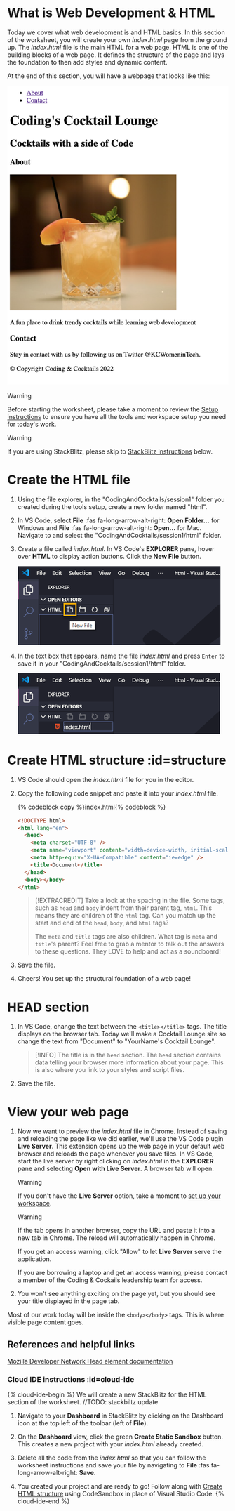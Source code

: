 # What is Web Development & HTML

Today we cover what web development is and HTML basics. In this section of the worksheet, you will create your own _index.html_ page from the ground up. The _index.html_ file is the main HTML for a web page. HTML is one of the building blocks of a web page. It defines the structure of the page and lays the foundation to then add styles and dynamic content.

At the end of this section, you will have a webpage that looks like this:

![](./images/endResult.png ":class=image-border")

> [!WARNING]
> Before starting the worksheet, please take a moment to review the [Setup instructions](../setup/?id=setup) to ensure you have all the tools and workspace setup you need for today's work.

> [!WARNING]
> If you are using StackBlitz, please skip to [StackBlitz instructions](./?id=cloud-ide) below.

# Create the HTML file

<!-- [filename](./1file.md ':include') -->
<!-- Contents from file. make changes in external files and copy here until bug is fixed -->

1. Using the file explorer, in the "CodingAndCocktails/session1" folder you created during the tools setup, create a new folder named "html".

1. In VS Code, select **File** :fas fa-long-arrow-alt-right: **Open Folder...** for Windows and **File** :fas fa-long-arrow-alt-right: **Open...** for Mac. Navigate to and select the "CodingAndCocktails/session1/html" folder.

1. Create a file called _index.html_. In VS Code's **EXPLORER** pane, hover over **HTML** to display action buttons. Click the **New File** button.

   ![](images/vs-code-new-file.png)

1. In the text box that appears, name the file _index.html_ and press `Enter` to save it in your "CodingAndCocktails/session1/html" folder.

   ![](images/vs-code-name-file.png)

# Create HTML structure :id=structure

<!-- [filename](./2structure.md ':include') -->
<!-- Contents from file. make changes in external files and copy here until bug is fixed -->

1. VS Code should open the _index.html_ file for you in the editor.

1. Copy the following code snippet and paste it into your _index.html_ file.

   {% codeblock copy %}index.html{% codeblock %}

   ```html
   <!DOCTYPE html>
   <html lang="en">
     <head>
       <meta charset="UTF-8" />
       <meta name="viewport" content="width=device-width, initial-scale=1.0" />
       <meta http-equiv="X-UA-Compatible" content="ie=edge" />
       <title>Document</title>
     </head>
     <body></body>
   </html>
   ```

   > [!EXTRACREDIT]
   > Take a look at the spacing in the file. Some tags, such as `head` and `body` indent from their parent tag, `html`. This means they are children of the `html` tag. Can you match up the start and end of the `head`, `body`, and `html` tags?
   >
   > The `meta` and `title` tags are also children. What tag is `meta` and `title`'s parent? Feel free to grab a mentor to talk out the answers to these questions. They LOVE to help and act as a soundboard!

1. Save the file.

1. Cheers! You set up the structural foundation of a web page!

# HEAD section

<!-- [filename](./3head.md ':include') -->
<!-- Contents from file. make changes in external files and copy here until bug is fixed -->

1. In VS Code, change the text between the `<title></title>` tags. The title displays on the browser tab. Today we'll make a Cocktail Lounge site so change the text from "Document" to "YourName's Cocktail Lounge".

   > [!INFO]
   > The title is in the `head` section. The `head` section contains data telling your browser more information about your page. This is also where you link to your styles and script files.

1. Save the file.

# View your web page

<!-- [filename](./4view.md ':include') -->
<!-- Contents from file. make changes in external files and copy here until bug is fixed -->

1. Now we want to preview the _index.html_ file in Chrome. Instead of saving and reloading the page like we did earlier, we'll use the VS Code plugin **Live Server**. This extension opens up the web page in your default web browser and reloads the page whenever you save files. In VS Code, start the live server by right clicking on _index.html_ in the **EXPLORER** pane and selecting **Open with Live Server**. A browser tab will open.

   > [!WARNING]
   > If you don't have the **Live Server** option, take a moment to [set up your workspace](../../tools/vscode/?id=required-extensions).

   > [!WARNING]
   > If the tab opens in another browser, copy the URL and paste it into a new tab in Chrome. The reload will automatically happen in Chrome.
   >
   > If you get an access warning, click "Allow" to let **Live Server** serve the application.
   >
   > If you are borrowing a laptop and get an access warning, please contact a member of the Coding & Cockails leadership team for access.

1. You won't see anything exciting on the page yet, but you should see your title displayed in the page tab.

Most of our work today will be inside the `<body></body>` tags. This is where visible page content goes.

## References and helpful links

[Mozilla Developer Network Head element documentation](https://developer.mozilla.org/en-US/docs/Web/HTML/Element/head)

### Cloud IDE instructions :id=cloud-ide

{% cloud-ide-begin %}
We will create a new StackBlitz for the HTML section of the worksheet.
//TODO: stackbiltz update

1. Navigate to your **Dashboard** in StackBlitz by clicking on the Dashboard icon at the top left of the toolbar (left of **File**).

1. On the **Dashboard** view, click the green **Create Static Sandbox** button. This creates a new project with your _index.html_ already created.

1. Delete all the code from the _index.html_ so that you can follow the worksheet instructions and save your file by navigating to **File** :fas fa-long-arrow-alt-right: **Save**.

1. You created your project and are ready to go! Follow along with [Create HTML structure](?id=structure) using CodeSandbox in place of Visual Studio Code.
   {% cloud-ide-end %}
